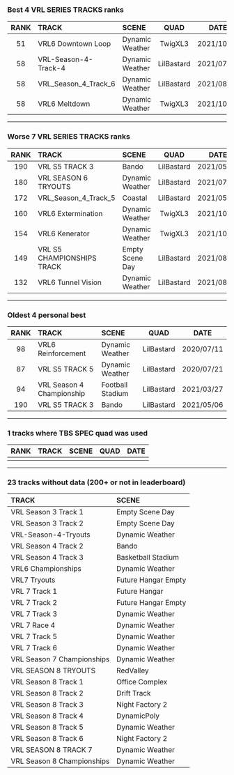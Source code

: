 ### Best 4 VRL SERIES TRACKS ranks
|RANK|TRACK|SCENE|QUAD|DATE|
|:---:|:---|:---|:---:|:---:|
|51|VRL6 Downtown Loop|Dynamic Weather|TwigXL3|2021/10/10|
|58|VRL-Season-4-Track-4|Dynamic Weather|LilBastard|2021/07/30|
|58|VRL_Season_4_Track_6|Dynamic Weather|LilBastard|2021/08/20|
|58|VRL6 Meltdown|Dynamic Weather|TwigXL3|2021/10/07|
---
### Worse 7 VRL SERIES TRACKS ranks
|RANK|TRACK|SCENE|QUAD|DATE|
|:---:|:---|:---|:---:|:---:|
|190|VRL S5 TRACK 3|Bando|LilBastard|2021/05/06|
|180|VRL SEASON 6 TRYOUTS|Dynamic Weather|LilBastard|2021/07/30|
|172|VRL_Season_4_Track_5|Coastal|LilBastard|2021/05/10|
|160|VRL6 Extermination|Dynamic Weather|TwigXL3|2021/10/10|
|154|VRL6 Kenerator|Dynamic Weather|TwigXL3|2021/10/08|
|149|VRL S5 CHAMPIONSHIPS TRACK|Empty Scene Day|LilBastard|2021/08/12|
|132|VRL6 Tunnel Vision|Dynamic Weather|LilBastard|2021/08/25|
---
### Oldest 4 personal best
|RANK|TRACK|SCENE|QUAD|DATE|
|:---:|:---|:---|:---:|:---:|
|98|VRL6 Reinforcement|Dynamic Weather|LilBastard|2020/07/11|
|87|VRL S5 TRACK 5|Dynamic Weather|LilBastard|2020/07/21|
|94|VRL Season 4 Championship|Football Stadium|LilBastard|2021/03/27|
|190|VRL S5 TRACK 3|Bando|LilBastard|2021/05/06|
---
### 1 tracks where TBS SPEC quad was used
|RANK|TRACK|SCENE|QUAD|DATE|
|:---:|:---|:---|:---:|:---:|
||||||
---
### 23 tracks without data (200+ or not in leaderboard)
|TRACK|SCENE|
|:---|:---|
|VRL Season 3 Track 1|Empty Scene Day|
|VRL Season 3 Track 2|Empty Scene Day|
|VRL-Season-4-Tryouts|Dynamic Weather|
|VRL Season 4 Track 2|Bando|
|VRL Season 4 Track 3|Basketball Stadium|
|VRL6 Championships|Dynamic Weather|
|VRL7 Tryouts|Future Hangar Empty|
|VRL 7 Track 1|Future Hangar|
|VRL 7 Track 2|Future Hangar Empty|
|VRL 7 Track 3|Dynamic Weather|
|VRL 7 Race 4|Dynamic Weather|
|VRL 7 Track 5|Dynamic Weather|
|VRL 7 Track 6|Dynamic Weather|
|VRL Season 7 Championships|Dynamic Weather|
|VRL SEASON 8 TRYOUTS|RedValley|
|VRL Season 8 Track 1|Office Complex|
|VRL Season 8 Track 2|Drift Track|
|VRL Season 8 Track 3|Night Factory 2|
|VRL Season 8 Track 4|DynamicPoly|
|VRL Season 8 Track 5|Dynamic Weather|
|VRL Season 8 Track 6|Night Factory 2|
|VRL SEASON 8 TRACK 7|Dynamic Weather|
|VRL Season 8 Championships|Dynamic Weather|
